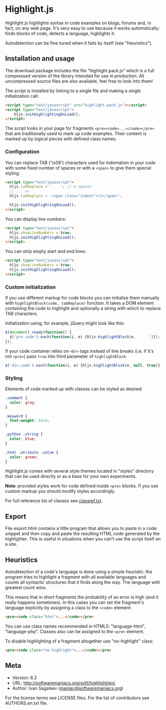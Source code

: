# Highlight.js

Highlight.js highlights syntax in code examples on blogs, forums and,
in fact, on any web page. It's very easy to use because it works
automatically: finds blocks of code, detects a language, highlights it.

Autodetection can be fine tuned when it fails by itself (see "Heuristics").


## Installation and usage

The download package includes the file "highlight.pack.js" which is a full
compressed version of the library intended for use in production. All
uncompressed source files are also available, feel free to look into them!

The script is installed by linking to a single file and making a single
initialization call:

```html
<script type="text/javascript" src="highlight.pack.js"></script>
<script type="text/javascript">
    hljs.initHighlightingOnLoad();
</script>
```

The script looks in your page for fragments `<pre><code>...</code></pre>`
that are traditionally used to mark up code examples. Their content is
marked up by logical pieces with defined class names.

### Configuration

You can replace TAB ('\x09') characters used for indentation in your code
with some fixed number of spaces or with a `<span>` to give them special
styling:

```html
<script type="text/javascript">
  hljs.tabReplace = '    '; // 4 spaces
  // ... or
  hljs.tabReplace = '<span class="indent">\t</span>';

  hljs.initHighlightingOnLoad();
</script>
```

You can display line numbers:

```html
<script type="text/javascript">
  hljs.showLineNumbers = true;
  hljs.initHighlightingOnLoad();
</script>
```

You can strip empty start and end lines:

```html
<script type="text/javascript">
  hljs.showLineNumbers = true;
  hljs.initHighlightingOnLoad();
</script>
```

### Custom initialization

If you use different markup for code blocks you can initialize them manually
with `highlightBlock(code, tabReplace)` function. It takes a DOM element
containing the code to highlight and optionally a string with which to replace
TAB characters.

Initialization using, for example, jQuery might look like this:

```javascript
$(document).ready(function() {
  $('pre code').each(function(i, e) {hljs.highlightBlock(e, '    ')});
});
```

If your code container relies on `<br>` tags instead of line breaks (i.e. if
it's not `<pre>`) pass `true` into third parameter of `highlightBlock`:

```javascript
$('div.code').each(function(i, e) {hljs.highlightBlock(e, null, true)});
```

### Styling

Elements of code marked up with classes can be styled as desired:

```css
.comment {
  color: gray;
}

.keyword {
  font-weight: bold;
}

.python .string {
  color: blue;
}

.html .atribute .value {
  color: green;
}
```

Highlight.js comes with several style themes located in "styles" directory that
can be used directly or as a base for your own experiments.

**Note**: provided styles work for code defined inside `<pre>` blocks. If you use
custom markup you should modify styles accordingly.

For full reference list of classes see [classref.txt][cr].

[cr]: http://github.com/isagalaev/highlight.js/blob/master/classref.txt


## Export

File export.html contains a little program that allows you to paste in a code
snippet and then copy and paste the resulting HTML code generated by the
highlighter. This is useful in situations when you can't use the script itself
on a site.


## Heuristics

Autodetection of a code's language is done using a simple heuristic:
the program tries to highlight a fragment with all available languages and
counts all syntactic structures that it finds along the way. The language
with greatest count wins.

This means that in short fragments the probability of an error is high
(and it really happens sometimes). In this cases you can set the fragment's
language explicitly by assigning a class to the `<code>` element:

```html
<pre><code class="html">...</code></pre>
```

You can use class names recommended in HTML5: "language-html",
"language-php". Classes also can be assigned to the `<pre>` element.

To disable highlighting of a fragment altogether use "no-highlight" class:

```html
<pre><code class="no-highlight">...</code></pre>
```

## Meta

- Version: 6.2
- URL:     http://softwaremaniacs.org/soft/highlight/en/
- Author:  Ivan Sagalaev (<maniac@softwaremaniacs.org>)

For the license terms see LICENSE files.
For the list of contributors see AUTHORS.en.txt file.
